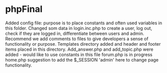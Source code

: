 # phpFinal
Added config file: purpose is to place constants and often used variables in this folder.
Changed som data in login.inc.php to create a user, log out, check if they are logged in, differentiate between users and admin.
  Recommend we add comments to files to give developers a sense of functionality or purpose.
Templates directory added and header and footer items placed in this directory.
Add_answer.php and add_topic.php were added - would like to use constants in this file
forum.php is in progress
home.php suggestion to add the $\_SESSION 'admin' here to change page functionality.
